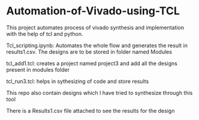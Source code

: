 # Automation-of-Vivado-using-TCL
This project automates process of vivado synthesis and implementation with the help of tcl and python.

Tcl_scripting.ipynb: Automates the whole flow and generates the result in results1.csv. The designs are to be stored in folder named Modules

tcl_add1.tcl: creates a project named project3 and add all the designs present in modules folder

tcl_run3.tcl: helps in sythesizing of code and store results

This repo also contain designs which I have tried to synthesize through this tool

There is a Results1.csv file attached to see the results for the design
